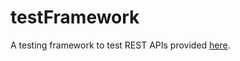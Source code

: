 # testFramework
A testing framework to test REST APIs provided [here](http://www.groupkt.com/post/c9b0ccb9/country-and-other-related-rest-webservices.htm).
